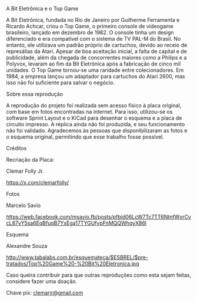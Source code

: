 
A Bit Eletrônica e o Top Game

A Bit Eletrônica, fundada no Rio de Janeiro por Guilherme Ferramenta e Ricardo Achcar, criou o Top Game, o primeiro console de videogame brasileiro, lançado em dezembro de 1982. O console tinha um design diferenciado e era compatível com o sistema de TV PAL-M do Brasil. No entanto, ele utilizava um padrão próprio de cartuchos, devido ao receio de represálias da Atari. Apesar de boa aceitação inicial, a falta de capital e de publicidade, além da chegada de concorrentes maiores como a Philips e a Polyvox, levaram ao fim da Bit Eletrônica após a fabricação de cinco mil unidades. O Top Game tornou-se uma raridade entre colecionadores. Em 1984, a empresa lançou um adaptador para cartuchos do Atari 2600, mas isso não foi suficiente para salvar o negócio.

Sobre essa reprodução

A reprodução do projeto foi realizada sem acesso físico à placa original, com base em fotos encontradas na internet. Para isso, utilizou-se os software Sprint Layout e o KiCad para desenhar o esquema e a placa de circuito impresso. A réplica ainda não foi produzida, e seu funcionamento não foi validado. Agradecemos às pessoas que disponibilizaram as fotos e o esquema original, permitindo que esse trabalho fosse possível.

Créditos

Recriação da Placa: 

Clemar Folly Jr.

https://x.com/clemarfolly/

Fotos

Marcelo Savio

https://web.facebook.com/msavio.fb/posts/pfbid06LcW7Tc7TT6NtnfWvrCvcL87vY5sa6EqBfuqB7YxEga17TYGUfypFnMQQWhqyX86l

Esquema

Alexandre Souza

http://www.tabalabs.com.br/esquemateca/$ESBREL/$pre-tratados/Top%20Game%20-%20Bit%20Eletronica.jpg


Caso queira contribuir para que outras reproduções como esta sejam feitas, considere fazer uma doação.

Chave pix: clemarjr@gmail.com
